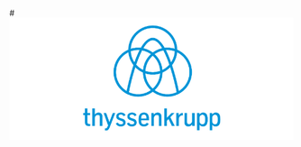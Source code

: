 #![ThyssenKrupp](https://raw.githubusercontent.com/fator7/tke/master/img/Thyssenkrupp_AG_Logo_2015.svg.png?token=AFCNzkD13cQWP1bGfFiS7ERj1NXeJ0nTks5W6sT8wA%3D%3D)
